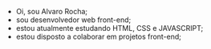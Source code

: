 - Oi, sou Alvaro Rocha;
- sou desenvolvedor web front-end;
- estou atualmente estudando HTML, CSS e JAVASCRIPT;
- estou disposto a colaborar em projetos front-end;


<!---
alvjeff/alvjeff is a ✨ special ✨ repository because its `README.md` (this file) appears on your GitHub profile.
You can click the Preview link to take a look at your changes.
--->
